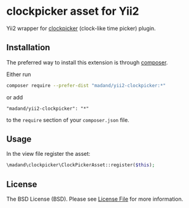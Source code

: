 # clockpicker asset for Yii2
Yii2 wrapper for [clockpicker](https://github.com/weareoutman/clockpicker) (clock-like time picker) plugin.


## Installation

The preferred way to install this extension is through [composer](http://getcomposer.org/download/).

Either run

```bash
composer require --prefer-dist "madand/yii2-clockpicker:*"
```

or add

```
"madand/yii2-clockpicker": "*"
```

to the `require` section of your `composer.json` file.


## Usage

In the view file register the asset:

```php
\madand\clockpicker\ClockPickerAsset::register($this);
```


## License

The BSD License (BSD). Please see [License File](LICENSE.md) for more information.
